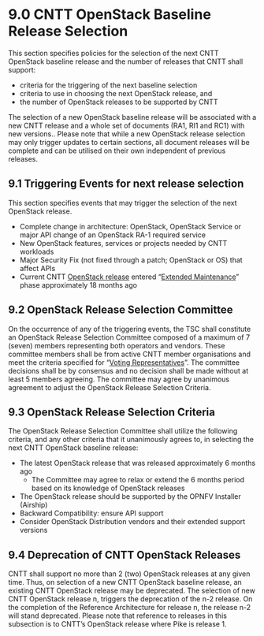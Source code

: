 # 9.0 CNTT OpenStack Baseline Release Selection

This section specifies policies for the selection of the next CNTT OpenStack baseline release and the number of releases that CNTT shall support:
-	criteria for the triggering of the next baseline selection
-	criteria to use in choosing the next OpenStack release, and 
-	the number of OpenStack releases to be supported by CNTT

The selection of a new OpenStack baseline release will be associated with a new CNTT release and a whole set of documents (RA1, RI1 and RC1) with new versions.. Please note that while a new OpenStack release selection may only trigger updates to certain sections, all document releases will be complete and can be utilised on their own independent of previous releases.

## 9.1 Triggering Events for next release selection
This section specifies events that may trigger the selection of the next OpenStack release.
-	Complete change in architecture: OpenStack, OpenStack Service or major API change of an OpenStack RA-1 required service
-	New OpenStack features, services or projects needed by CNTT workloads
-	Major Security Fix (not fixed through a patch; OpenStack or OS) that affect APIs
-	Current CNTT [OpenStack release]( https://releases.openstack.org/) entered “[Extended Maintenance]( https://docs.openstack.org/project-team-guide/stable-branches.html#maintenance-phases)” phase approximately 18 months ago

## 9.2 OpenStack Release Selection Committee
On the occurrence of any of the triggering events, the TSC shall constitute an OpenStack Release Selection Committee composed of a maximum of 7 (seven) members representing both operators and vendors. These committee members shall be from active CNTT member organisations and meet the criteria specified for “[Voting Representatives]( https://github.com/cntt-n/CNTT/blob/master/doc/gov/chapters/chapter05.md#52-voting-representatives)”. 
The committee decisions shall be by consensus and no decision shall be made without at least 5 members agreeing.
The committee may agree by unanimous agreement to adjust the OpenStack Release Selection Criteria.

## 9.3 OpenStack Release Selection Criteria
The OpenStack Release Selection Committee shall utilize the following criteria, and any other criteria that it unanimously agrees to, in selecting the next CNTT OpenStack baseline release:
-	The latest OpenStack release that was released approximately 6 months ago
    - The Committee may agree to relax or extend the 6 months period based on its knowledge of OpenStack releases
-	The OpenStack release should be supported by the OPNFV Installer (Airship)
-	Backward Compatibility: ensure API support
-	Consider OpenStack Distribution vendors and their extended support versions

## 9.4 Deprecation of CNTT OpenStack Releases
CNTT shall support no more than 2 (two) OpenStack releases at any given time. Thus, on selection of a new CNTT OpenStack baseline release, an existing CNTT OpenStack release may be deprecated. The selection of new CNTT OpenStack release n, triggers the deprecation of the n-2 release. On the completion of the Reference Architecture for release n, the release n-2 will stand deprecated.
Please note that reference to releases in this subsection is to CNTT’s OpenStack release where Pike is release 1. 
